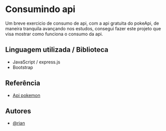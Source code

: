 
# Consumindo api

Um breve exercicio de consumo de api, com a api gratuita do pokeApi, de maneira tranquila avançando nos estudos, consegui fazer este projeto que visa mostrar como funciona o consumo da api.

## Linguagem utilizada / Biblioteca
- JavaScript / express.js
- Bootstrap

## Referência

 - [Api pokemon](https://pokeapi.co/)


## Autores

- [@rian](https://github.com/rianjsp)

